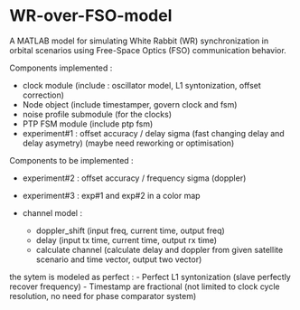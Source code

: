 # WR-over-FSO-model
A MATLAB model for simulating White Rabbit (WR) synchronization in orbital scenarios using Free-Space Optics (FSO) communication behavior.

Components implemented :
- clock module (include : oscillator model, L1 syntonization, offset correction)
- Node object (include timestamper, govern clock and fsm)
- noise profile submodule (for the clocks)
- PTP FSM module (include ptp fsm)
- experiment#1 : offset accuracy / delay sigma (fast changing delay and delay asymetry) (maybe need reworking or optimisation)

Components to be implemented : 

- experiment#2 : offset accuracy / frequency sigma (doppler)
- experiment#3 : exp#1 and exp#2 in a color map

- channel model :
    - doppler_shift (input freq, current time, output freq)
    - delay (input tx time, current time, output rx time)
    - calculate channel (calculate delay and doppler from given satellite scenario and time vector, output two vector)

the sytem is modeled as perfect : - Perfect L1 syntonization (slave perfectly recover frequency)
                                  - Timestamp are fractional (not limited to clock cycle resolution, no need for phase comparator system)
